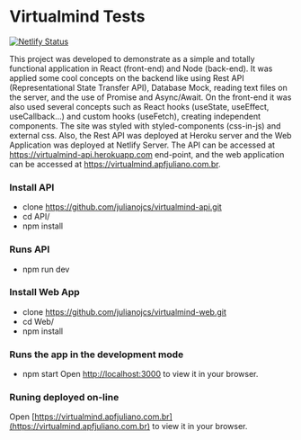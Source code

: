 # Virtualmind Tests

[![Netlify Status](https://api.netlify.com/api/v1/badges/a1a00ea2-9f4a-433e-b0f8-83df81d6cd47/deploy-status)](https://app.netlify.com/sites/virtualmind/deploys)

This project was developed to demonstrate as a simple and totally functional application in React (front-end) and Node (back-end).  It was applied some cool concepts on the backend like using Rest API (Representational State Transfer API), Database Mock, reading text files on the server, and the use of Promise and Async/Await. On the front-end it was also used several concepts such as React hooks (useState, useEffect, useCallback...) and custom hooks (useFetch), creating independent components. The site was styled with styled-components (css-in-js) and external css. Also, the Rest API was deployed at Heroku server and the Web Application was deployed at Netlify Server. The API can be accessed at https://virtualmind-api.herokuapp.com end-point, and the web application can be accessed at https://virtualmind.apfjuliano.com.br.

### Install API
  - clone https://github.com/julianojcs/virtualmind-api.git
  - cd API/
  - npm install

### Runs API
  - npm run dev

### Install Web App
  - clone https://github.com/julianojcs/virtualmind-web.git
  - cd Web/
  - npm install

### Runs the app in the development mode
  - npm start
  Open [http://localhost:3000](http://localhost:3000) to view it in your browser.

### Runing deployed on-line
  Open [https://virtualmind.apfjuliano.com.br](https://virtualmind.apfjuliano.com.br) to view it in your browser.